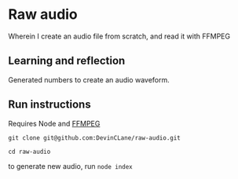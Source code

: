 # Raw audio
Wherein I create an audio file from scratch, and read it with FFMPEG

## Learning and reflection
Generated numbers to create an audio waveform. 

## Run instructions
Requires Node and [FFMPEG]([https://ffmpeg.org/])

`git clone git@github.com:DevinCLane/raw-audio.git`

`cd raw-audio`

to generate new audio, run `node index`